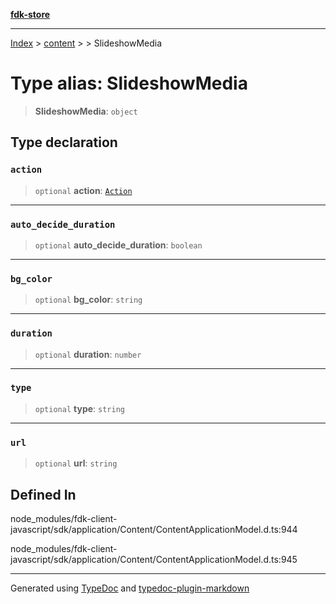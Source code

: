 [**fdk-store**](../../../README.md)
***

[Index](../../../API.md) > [content](../../README.md) > [<internal>](../README.md) > SlideshowMedia

# Type alias: SlideshowMedia

> **SlideshowMedia**: `object`

## Type declaration

### `action`

> `optional` **action**: [`Action`](type-alias.Action.md)

***

### `auto_decide_duration`

> `optional` **auto\_decide\_duration**: `boolean`

***

### `bg_color`

> `optional` **bg\_color**: `string`

***

### `duration`

> `optional` **duration**: `number`

***

### `type`

> `optional` **type**: `string`

***

### `url`

> `optional` **url**: `string`

## Defined In

node\_modules/fdk-client-javascript/sdk/application/Content/ContentApplicationModel.d.ts:944

node\_modules/fdk-client-javascript/sdk/application/Content/ContentApplicationModel.d.ts:945

***
Generated using [TypeDoc](https://typedoc.org/) and [typedoc-plugin-markdown](https://www.npmjs.com/package/typedoc-plugin-markdown)
